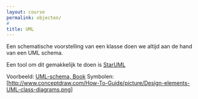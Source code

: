 ```yaml
---
layout: course
permalink: objecten/
#
title: UML
---
```


Een schematische voorstelling van een klasse doen we altijd aan de hand van een UML schema.

Een tool om dit gemakkelijk te doen is [StarUML](http://staruml.io)

Voorbeeld:
[UML-schema, Book](https://i.stack.imgur.com/vCgMF.png)
Symbolen:
[http://www.conceptdraw.com/How-To-Guide/picture/Design-elements-UML-class-diagrams.png]

